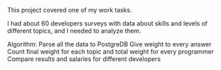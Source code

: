 This project covered one of my work tasks. 

I had about 60 developers surveys with data about skills and levels of different topics, and I needed to analyze them. 

Algorithm:
Parse all the data to PostgreDB
Give weight to every answer
Count final weight for each topic and total weight for every programmer
Compare results and salaries for different developers
